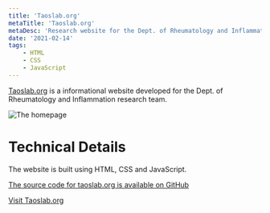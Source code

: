 ```yaml
---
title: 'Taoslab.org'
metaTitle: 'Taoslab.org'
metaDesc: 'Research website for the Dept. of Rheumatology and Inflammation research team'
date: '2021-02-14'
tags: 
    - HTML
    - CSS
    - JavaScript
---
```


[Taoslab.org](https://taoslab.org/) is a informational website developed for the Dept. of Rheumatology and Inflammation 
research team.

![The homepage](/media/taoslab.png)

# Technical Details
The website is built using HTML, CSS and JavaScript.

[The source code for taoslab.org is available on GitHub](https://github.com/R-Jin/Research-Website)

[Visit Taoslab.org](https://taoslab.org/)
